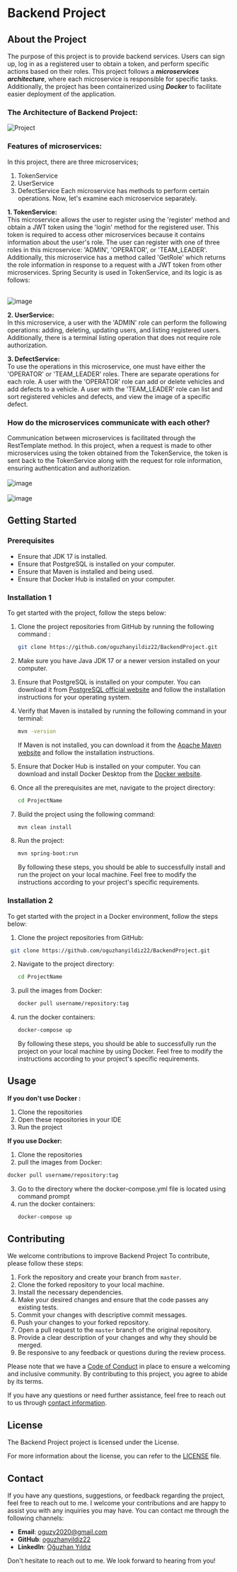 # Backend Project

## About the Project

The purpose of this project is to provide backend services. Users can sign up, log in as a registered user to obtain a token, and perform specific actions based on their roles. This project follows a **_microservices architecture_**, where each microservice is responsible for specific tasks. Additionally, the project has been containerized using **_Docker_** to facilitate easier deployment of the application.

### The Architecture of Backend Project:

![Project](https://github.com/oguzhanyildiz22/BackendProject/assets/110741518/92d624a6-6b81-4d26-a3e9-b335985abf01)

### Features of microservices: 
In this project, there are three microservices; 

1. TokenService 
2. UserService
3. DefectService
Each microservice has methods to perform certain operations. Now, let's examine each microservice separately.

**1. TokenService:** </br>
This microservice allows the user to register using the 'register' method and obtain a JWT token using the 'login' method for the registered user. This token is required to access other microservices because it contains information about the user's role. The user can register with one of three roles in this microservice: 'ADMIN', 'OPERATOR', or 'TEAM_LEADER'. Additionally, this microservice has a method called 'GetRole' which returns the role information in response to a request with a JWT token from other microservices. Spring Security is used in TokenService, and its logic is as follows:</br></br>

![image](https://github.com/oguzhanyildiz22/BackendProject/assets/110741518/03efd85b-bc2e-4c97-b3e6-bf3ac12d9a49)

**2. UserService:**</br>
In this microservice, a user with the 'ADMIN' role can perform the following operations: adding, deleting, updating users, and listing registered users. Additionally, there is a terminal listing operation that does not require role authorization.

**3. DefectService:**</br>
To use the operations in this microservice, one must have either the 'OPERATOR' or 'TEAM_LEADER' roles. There are separate operations for each role. A user with the 'OPERATOR' role can add or delete vehicles and add defects to a vehicle. A user with the 'TEAM_LEADER' role can list and sort registered vehicles and defects, and view the image of a specific defect.

### How do the microservices communicate with each other? </br>
Communication between microservices is facilitated through the RestTemplate method. In this project, when a request is made to other microservices using the token obtained from the TokenService, the token is sent back to the TokenService along with the request for role information, ensuring authentication and authorization.
</br></br>
![image](https://github.com/oguzhanyildiz22/BackendProject/assets/110741518/20025ac5-3c0e-4ec4-8717-25bab5f2bbbc)
</br></br>
![image](https://github.com/oguzhanyildiz22/BackendProject/assets/110741518/fcb7daa5-e4a2-4fb6-90b2-62a0533382b0)

## Getting Started

### Prerequisites
* Ensure that JDK 17 is installed. 
* Ensure that PostgreSQL is installed on your computer.
* Ensure that Maven is installed and being used.
* Ensure that Docker Hub is installed on your computer.

### Installation 1
To get started with the project, follow the steps below: 

1. Clone the project repositories from GitHub by running the following command : 
   ```sh
   git clone https://github.com/oguzhanyildiz22/BackendProject.git 
   ```
2. Make sure you have Java JDK 17 or a newer version installed on your computer.
 
3. Ensure that PostgreSQL is installed on your computer. You can download it from [PostgreSQL official website](https://www.postgresql.org/) and follow the installation instructions for your operating system.  

4. Verify that Maven is installed by running the following command in your terminal: 
   ```sh
   mvn -version
   ```
   If Maven is not installed, you can download it from the [Apache Maven website](https://maven.apache.org/) and follow the installation instructions.

5. Ensure that Docker Hub is installed on your computer. You can download and install Docker Desktop from the [Docker website](https://www.docker.com/products/docker-desktop). 

6. Once all the prerequisites are met, navigate to the project directory: 
   ```sh
   cd ProjectName
   ```
7. Build the project using the following command: 
   ```sh
   mvn clean install
   ```
8. Run the project: 
    ```sh
   mvn spring-boot:run
   ```
   By following these steps, you should be able to successfully install and run the project on your local machine. Feel free to modify the instructions according to your project's specific requirements.

### Installation 2
To get started with the project in a Docker environment, follow the steps below:

1. Clone the project repositories from GitHub: 
  ```sh
   git clone https://github.com/oguzhanyildiz22/BackendProject.git 
   ```
2. Navigate to the project directory: 
   ```sh
   cd ProjectName
   ```
3. pull the images from Docker: 
   ```sh
   docker pull username/repository:tag
   ```
4. run the docker containers: 
   ```sh
   docker-compose up
   ```
   By following these steps, you should be able to successfully run the project on your local machine by using Docker. Feel free to modify the instructions according to your project's specific requirements.
 
 ## Usage
  
  **If you don't use Docker :** 
  
  1. Clone the repositories 
  2. Open these repositories in your IDE
  3. Run the project
  
  **If you use Docker:**
  
  1. Clone the repositories
  2. pull the images from Docker:  
   ```sh
   docker pull username/repository:tag
   ```
  3. Go to the directory where the docker-compose.yml file is located using command prompt
  4. run the docker containers: 
     ```sh
     docker-compose up
     ```
## Contributing

 We welcome contributions to improve Backend Project To contribute, please follow these steps:

 1. Fork the repository and create your branch from `master`.
 2. Clone the forked repository to your local machine.
 3. Install the necessary dependencies.
 4. Make your desired changes and ensure that the code passes any existing tests.
 5. Commit your changes with descriptive commit messages.
 6. Push your changes to your forked repository.
 7. Open a pull request to the `master` branch of the original repository.
 8. Provide a clear description of your changes and why they should be merged.
 9. Be responsive to any feedback or questions during the review process.

 Please note that we have a [Code of Conduct](CODE_OF_CONDUCT.md) in place to ensure a welcoming and inclusive community. By contributing to this project, you agree to abide by its terms.

 If you have any questions or need further assistance, feel free to reach out to us through [contact information](https://www.linkedin.com/in/o%C4%9Fuzhan-yildiz-9b690624b/).

## License

 The Backend Project project is licensed under the License.

 For more information about the license, you can refer to the [LICENSE](LICENSE) file.
 
## Contact

 If you have any questions, suggestions, or feedback regarding the project, feel free to reach out to me. I welcome your contributions and are happy to assist you with any inquiries you may have. You can contact me through the following channels:

 - **Email**: [oguzy2020@gmail.com](mailto:oguzy2020@gmail.com)
 - **GitHub**: [oguzhanyildiz22](https://github.com/oguzhanyildiz22)
 - **LinkedIn**: [Oğuzhan Yıldız](https://www.linkedin.com/in/o%C4%9Fuzhan-yildiz-9b690624b/)

 Don't hesitate to reach out to me. We look forward to hearing from you!
